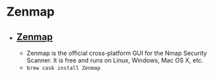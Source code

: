 # Zenmap
- [Zenmap](https://nmap.org/zenmap/)
  - 
  - Zenmap is the official cross-platform GUI for the Nmap Security Scanner.  It is free and runs on Linux, Windows, Mac OS X, etc.
  - `brew cask install Zenmap`
